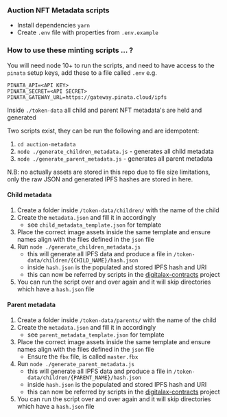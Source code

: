 ### Auction NFT Metadata scripts

* Install dependencies `yarn`
* Create `.env` file with properties from `.env.example` 

### How to use these minting scripts ... ?

You will need node 10+ to run the scripts, and need to have access to the `pinata` setup keys, add these to a file called `.env` e.g.
```
PINATA_API=<API KEY>
PINATA_SECRET=<API SECRET>
PINATA_GATEWAY_URL=https://gateway.pinata.cloud/ipfs
```

Inside `./token-data` all child and parent NFT metadata's are held and generated

Two scripts exist, they can be run the following and are idempotent:
1. `cd auction-metadata`
2. `node ./generate_children_metadata.js` - generates all child metadata
3. `node ./generate_parent_metadata.js` - generates all parent metadata

N.B: no actually assets are stored in this repo due to file size limitations, only the raw JSON and generated IPFS hashes are stored in here.

#### Child metadata

1. Create a folder inside `/token-data/children/` with the name of the child
2. Create the `metadata.json` and fill it in accordingly
    - see `child_metadata_template.json` for template
3. Place the correct image assets inside the same template and ensure names align with the files defined in the `json` file
4. Run `node ./generate_children_metadata.js`
    - this will generate all IPFS data and produce a file in  `/token-data/children/{CHILD_NAME}/hash.json`
    - inside `hash.json` is the populated and stored IPFS hash and URI
    - this can now be referred by scripts in the [digitalax-contracts](https://github.com/DIGITALAX/digitalax-contracts) project
5. You can run the script over and over again and it will skip directories which have a `hash.json` file

#### Parent metadata

1. Create a folder inside `/token-data/parents/` with the name of the child
2. Create the `metadata.json` and fill it in accordingly
    - see `parent_metadata_template.json` for template
3. Place the correct image assets inside the same template and ensure names align with the files defined in the `json` file
    - Ensure the `fbx` file, is called `master.fbx`
4. Run `node ./generate_parent_metadata.js`
    - this will generate all IPFS data and produce a file in  `/token-data/children/{PARENT_NAME}/hash.json`
    - inside `hash.json` is the populated and stored IPFS hash and URI
    - this can now be referred by scripts in the [digitalax-contracts](https://github.com/DIGITALAX/digitalax-contracts) project
5. You can run the script over and over again and it will skip directories which have a `hash.json` file
